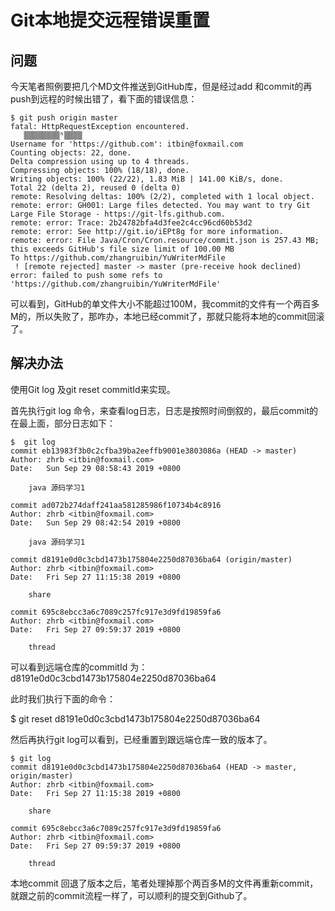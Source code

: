 # Git本地提交远程错误重置


## 问题
今天笔者照例要把几个MD文件推送到GitHub库，但是经过add 和commit的再push到远程的时候出错了，看下面的错误信息：
```
$ git push origin master
fatal: HttpRequestException encountered.
   ▒▒▒▒▒▒▒▒ʱ▒▒▒▒
Username for 'https://github.com': itbin@foxmail.com
Counting objects: 22, done.
Delta compression using up to 4 threads.
Compressing objects: 100% (18/18), done.
Writing objects: 100% (22/22), 1.83 MiB | 141.00 KiB/s, done.
Total 22 (delta 2), reused 0 (delta 0)
remote: Resolving deltas: 100% (2/2), completed with 1 local object.
remote: error: GH001: Large files detected. You may want to try Git Large File Storage - https://git-lfs.github.com.
remote: error: Trace: 2b24782bfa4d3fee2c4cc96cd60b53d2
remote: error: See http://git.io/iEPt8g for more information.
remote: error: File Java/Cron/Cron.resource/commit.json is 257.43 MB; this exceeds GitHub's file size limit of 100.00 MB
To https://github.com/zhangruibin/YuWriterMdFile
 ! [remote rejected] master -> master (pre-receive hook declined)
error: failed to push some refs to 'https://github.com/zhangruibin/YuWriterMdFile'

```

可以看到，GitHub的单文件大小不能超过100M，我commit的文件有一个两百多M的，所以失败了，那咋办，本地已经commit了，那就只能将本地的commit回滚了。

## 解决办法
使用Git log 及git reset commitId来实现。


首先执行git log 命令，来查看log日志，日志是按照时间倒叙的，最后commit的在最上面，部分日志如下：
```
$  git log
commit eb13983f3b0c2cfba39ba2eeffb9001e3803086a (HEAD -> master)
Author: zhrb <itbin@foxmail.com>
Date:   Sun Sep 29 08:58:43 2019 +0800

    java 源码学习1

commit ad072b274daff241aa581285986f10734b4c8916
Author: zhrb <itbin@foxmail.com>
Date:   Sun Sep 29 08:42:54 2019 +0800

    java 源码学习1

commit d8191e0d0c3cbd1473b175804e2250d87036ba64 (origin/master)
Author: zhrb <itbin@foxmail.com>
Date:   Fri Sep 27 11:15:38 2019 +0800

    share

commit 695c8ebcc3a6c7089c257fc917e3d9fd19859fa6
Author: zhrb <itbin@foxmail.com>
Date:   Fri Sep 27 09:59:37 2019 +0800

    thread

```

可以看到远端仓库的commitId 为：d8191e0d0c3cbd1473b175804e2250d87036ba64

此时我们执行下面的命令：

$ git reset  d8191e0d0c3cbd1473b175804e2250d87036ba64

然后再执行git log可以看到，已经重置到跟远端仓库一致的版本了。

```
$ git log
commit d8191e0d0c3cbd1473b175804e2250d87036ba64 (HEAD -> master, origin/master)
Author: zhrb <itbin@foxmail.com>
Date:   Fri Sep 27 11:15:38 2019 +0800

    share

commit 695c8ebcc3a6c7089c257fc917e3d9fd19859fa6
Author: zhrb <itbin@foxmail.com>
Date:   Fri Sep 27 09:59:37 2019 +0800

    thread

```

本地commit 回退了版本之后，笔者处理掉那个两百多M的文件再重新commit，就跟之前的commit流程一样了，可以顺利的提交到Github了。




